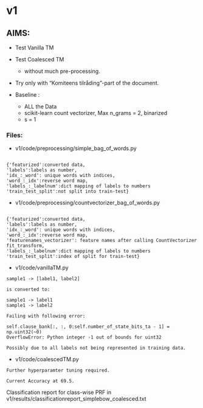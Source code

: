 # v1

## AIMS:

 - Test Vanilla TM 
 - Test Coalesced TM 
     - without much pre-processing. 

- Try only with “Komiteens tilråding”-part of the document.

- Baseline :
    - ALL the Data
    - scikit-learn count vectorizer, Max n_grams = 2, binarized
    - s = 1

### Files:

- v1/code/preprocessing/simple_bag_of_words.py

```Creates present/absent features w.r.t. bag of words. Saves following in processed_data/simple_bag_of_words_features.pkl.gz

{'featurized':converted data, 
'labels':labels as number,
'idx_:_word': unique words with indices,
'word_:_idx':reverse word map, 
'labels_:_labelnum':dict mapping of labels to numbers
'train_test_split':not split into train-test}
```

- v1/code/preprocessing/countvectorizer_bag_of_words.py

```Creates features w.r.t. CountVectorizer. Saves following in processed_data/countvectorizer_bag_of_words_features.pkl.gz

{'featurized':converted data, 
'labels':labels as number,
'idx_:_word': unique words with indices,
'word_:_idx':reverse word map,
'featurenames_vectorizer': feature names after calling CountVectorizer fit_transform,
'labels_:_labelnum':dict mapping of labels to numbers
'train_test_split':index of split for train-test}
```

- v1/code/vanillaTM.py

```
sample1 -> [label1, label2]

is converted to:

sample1 -> label1
sample1 -> label2

Failing with following error:

self.clause_bank[:, :, 0:self.number_of_state_bits_ta - 1] = np.uint32(~0)
OverflowError: Python integer -1 out of bounds for uint32

Possibly due to all labels not being represented in training data.
```

- v1/code/coalescedTM.py

```
Further hyperparamter tuning required.

Current Accuracy at 69.5.

```
Classification report for class-wise PRF in v1/results/classificationreport_simplebow_coalesced.txt

